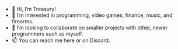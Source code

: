 - 👋 Hi, I’m Treasury!
- 👀 I’m interested in programming, video games, finance, music, and firearms.
- 💞️ I’m looking to collaborate on smaller projects with other, newer programmers such as myself.
- 📫 You can reach me here or on Discord.

<!---
TreasuryG/TreasuryG is a ✨ special ✨ repository because its `README.md` (this file) appears on your GitHub profile.
You can click the Preview link to take a look at your changes.
--->
